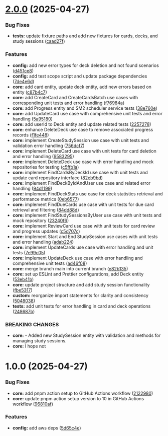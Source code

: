 # [2.0.0](https://github.com/thiagoadsix/keezmo-server/compare/v1.0.0...v2.0.0) (2025-04-27)


### Bug Fixes

* **tests:** update fixture paths and add new fixtures for cards, decks, and study sessions ([caad27f](https://github.com/thiagoadsix/keezmo-server/commit/caad27fbe87bad1dfafcb8cc0ed8743a75f6151b))


### Features

* **config:** add new error types for deck deletion and not found scenarios ([d451ce8](https://github.com/thiagoadsix/keezmo-server/commit/d451ce8ef507b4c2585d72ae302bc0b54dc3bf73))
* **config:** add test scope script and update package dependencies ([7de4e6d](https://github.com/thiagoadsix/keezmo-server/commit/7de4e6d54db6054415778d4fb97fa38723739d66))
* **core:** add card entity, update deck entity, add new errors based on entity ([c87b4c7](https://github.com/thiagoadsix/keezmo-server/commit/c87b4c705d771d79a602f7fa9331bc9c3274757a))
* **core:** add CreateCard and CreateCardsBatch use cases with corresponding unit tests and error handling ([f76984a](https://github.com/thiagoadsix/keezmo-server/commit/f76984a038ae20f0afb75268e928bc1ca8c98be3))
* **core:** add Progress entity and SM2 scheduler service tests ([38e760e](https://github.com/thiagoadsix/keezmo-server/commit/38e760e55196e2c168ed4d64352a8702113c530d))
* **core:** add UpdateCard use case with comprehensive unit tests and error handling ([5a95180](https://github.com/thiagoadsix/keezmo-server/commit/5a9518042004c622031c768865105f6d8a407c6b))
* **core:** add userId to Deck entity and update related tests ([2257278](https://github.com/thiagoadsix/keezmo-server/commit/225727855b28a1243f87ac2046ce3618a21266c3))
* **core:** enhance DeleteDeck use case to remove associated progress records ([f1fe448](https://github.com/thiagoadsix/keezmo-server/commit/f1fe448c916a4cf31b7163ab1737057600be5b9f))
* **core:** implement CreateStudySession use case with unit tests and validation error handling ([756dcf7](https://github.com/thiagoadsix/keezmo-server/commit/756dcf72c0b3a17bfab8074d04750bb17aaeac85))
* **core:** implement DeleteCard use case with unit tests for card deletion and error handling ([9583295](https://github.com/thiagoadsix/keezmo-server/commit/9583295d646fc635c4bde62bf903f47bc80ffa8f))
* **core:** implement DeleteDeck use case with error handling and mock repositories for testing ([c5ffb1a](https://github.com/thiagoadsix/keezmo-server/commit/c5ffb1a0a43565a2b1d1174acccca11cd917825e))
* **core:** implement FindCardsByDeckId use case with unit tests and update card repository interface ([82eb9bd](https://github.com/thiagoadsix/keezmo-server/commit/82eb9bd639b6ed6cb47e948a537ba6aaeac5919f))
* **core:** implement FindDeckByIdAndUser use case and related error handling ([94d1199](https://github.com/thiagoadsix/keezmo-server/commit/94d1199b2fd497a9cffbb29fb19e162e5ac07d4f))
* **core:** implement FindDeckStats use case for deck statistics retrieval and performance metrics ([0eb6577](https://github.com/thiagoadsix/keezmo-server/commit/0eb65774fb1f9f25c3a49df442da251efc628c9b))
* **core:** implement FindDueCards use case with unit tests for due card retrieval and filtering ([84dd88d](https://github.com/thiagoadsix/keezmo-server/commit/84dd88ddc78901f1a791160e8e8642a839e77d4a))
* **core:** implement FindStudySessionsByUser use case with unit tests and mock repository ([23240f6](https://github.com/thiagoadsix/keezmo-server/commit/23240f690bf7ea7f6f7dd54a218dbc11dc85acee))
* **core:** implement ReviewCard use case with unit tests for card review and progress updates ([c5d707c](https://github.com/thiagoadsix/keezmo-server/commit/c5d707ca6aef246b3d66120d73e938205a65f835))
* **core:** implement Start and End StudySession use cases with unit tests and error handling ([adab224](https://github.com/thiagoadsix/keezmo-server/commit/adab224624d8508ab8fe4dc9b12aa1463361d6c5))
* **core:** implement UpdateCards use case with error handling and unit tests ([7e99c05](https://github.com/thiagoadsix/keezmo-server/commit/7e99c055e8708067e3dfd42d4971e284bcb60bd1))
* **core:** implement UpdateDeck use case with error handling and comprehensive unit tests ([ad46f08](https://github.com/thiagoadsix/keezmo-server/commit/ad46f0857ae951733cda884b9f7260360a728469))
* **core:** merge branch main into current branch ([e82b135](https://github.com/thiagoadsix/keezmo-server/commit/e82b13564adde7ab34792cf9a219a49671a67236))
* **core:** set up ESLint and Prettier configurations, add Deck entity ([53eb41b](https://github.com/thiagoadsix/keezmo-server/commit/53eb41b7a299e80ea68ed681f529d62e1b422ac3))
* **core:** update project structure and add study session functionality ([fbe5317](https://github.com/thiagoadsix/keezmo-server/commit/fbe5317f864fc7d6f5835e1fd40c78fc2a6862f2))
* **custom:** reorganize import statements for clarity and consistency ([5048038](https://github.com/thiagoadsix/keezmo-server/commit/504803863462a96ed691b2a8f6b2024fb07a6b32))
* **tests:** add unit tests for error handling in card and deck operations ([248687b](https://github.com/thiagoadsix/keezmo-server/commit/248687b595b4a76082dadbe615a2eb407b4ba63e))


### BREAKING CHANGES

* **core:** - Added new StudySession entity with validation and methods for managing study sessions.
* **core:** I hope not

# 1.0.0 (2025-04-27)


### Bug Fixes

* **core:** add pnpm action setup to GitHub Actions workflow ([2122980](https://github.com/thiagoadsix/keezmo-server/commit/21229807ca30da1873d7787062642ca5dbab4256))
* **core:** update pnpm action setup version to 10 in GitHub Actions workflow ([96810af](https://github.com/thiagoadsix/keezmo-server/commit/96810af63c25a4d035b8c5ceb00d4f921ab95845))


### Features

* **config:** add aws deps ([5d65c4e](https://github.com/thiagoadsix/keezmo-server/commit/5d65c4ed21e502e3a362b32433d5fbaf00064b79))
